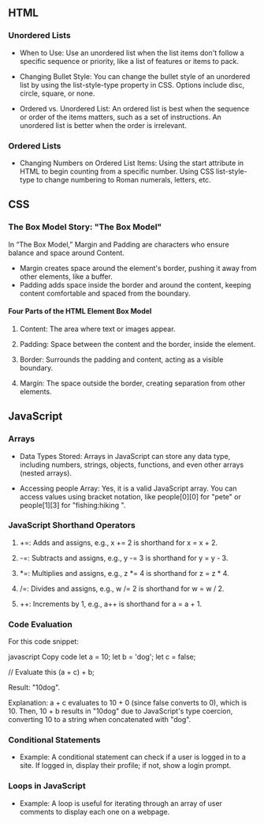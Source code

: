 ## HTML

### Unordered Lists

- When to Use: Use an unordered list when the list items don't follow a specific sequence or priority, like a list of features or items to pack.

- Changing Bullet Style: You can change the bullet style of an unordered list by using the list-style-type property in CSS. Options include disc, circle, square, or none.

- Ordered vs. Unordered List: An ordered list is best when the sequence or order of the items matters, such as a set of instructions. An unordered list is better when the order is irrelevant.

### Ordered Lists

- Changing Numbers on Ordered List Items:
Using the start attribute in HTML to begin counting from a specific number.
Using CSS list-style-type to change numbering to Roman numerals, letters, 
etc.

## CSS

### The Box Model Story: "The Box Model"

In “The Box Model,” Margin and Padding are characters who ensure balance and space around Content.

- Margin creates space around the element's border, pushing it away from other elements, like a buffer.
- Padding adds space inside the border and around the content, keeping content comfortable and spaced from the boundary.

#### Four Parts of the HTML Element Box Model

1. Content: The area where text or images appear.

2. Padding: Space between the content and the border, inside the element.

3. Border: Surrounds the padding and content, acting as a visible boundary.

4. Margin: The space outside the border, creating separation from other elements.

## JavaScript

### Arrays

- Data Types Stored: Arrays in JavaScript can store any data type, including numbers, strings, objects, functions, and even other arrays (nested arrays).

- Accessing people Array: Yes, it is a valid JavaScript array. You can access values using bracket notation, like people[0][0] for "pete" or people[1][3] for "fishing:hiking
".

### JavaScript Shorthand Operators

1. +=: Adds and assigns, e.g., x += 2 is shorthand for x = x + 2.

2. -=: Subtracts and assigns, e.g., y -= 3 is shorthand for y = y - 3.

3. *=: Multiplies and assigns, e.g., z *= 4 is shorthand for z = z * 4.

4. /=: Divides and assigns, e.g., w /= 2 is shorthand for w = w / 2.

5. ++: Increments by 1, e.g., a++ is shorthand for a = a + 1.

### Code Evaluation
For this code snippet:

javascript
Copy code
let a = 10;
let b = 'dog';
let c = false;

// Evaluate this
(a + c) + b;

Result: "10dog".

Explanation: a + c evaluates to 10 + 0 (since false converts to 0), which is 10. Then, 10 + b results in "10dog" due to JavaScript's type coercion, converting 10 to a string when concatenated with "dog".

### Conditional Statements

- Example: A conditional statement can check if a user is logged in to a site. If logged in, display their profile; if not, show a login prompt.

### Loops in JavaScript

- Example: A loop is useful for iterating through an array of user comments to display each one on a webpage.